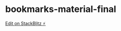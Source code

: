 # bookmarks-material-final

[Edit on StackBlitz ⚡️](https://stackblitz.com/edit/bookmarks-material-final)
